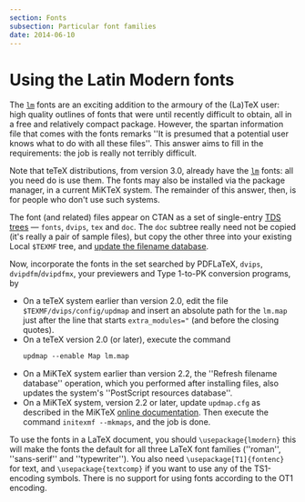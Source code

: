 ```yaml
---
section: Fonts
subsection: Particular font families
date: 2014-06-10
---
```

# Using the Latin Modern fonts

The [`lm`](https://ctan.org/pkg/lm) fonts are an exciting addition to
the armoury of the (La)TeX user: high quality outlines of fonts that
were until recently difficult to obtain, all in a free and
relatively compact package.  However, the spartan information file
that comes with the fonts remarks ''It is presumed that a potential
user knows what to do with all these files''.  This answer aims to
fill in the requirements: the job is really not terribly difficult.

Note that teTeX distributions, from version&nbsp;3.0, already have the
[`lm`](https://ctan.org/pkg/lm) fonts: all you need do is use them.  The fonts may also
be installed via the package manager, in a current MiKTeX system.
The remainder of this answer, then, is for people who don't use such
systems.

The font (and related) files appear on CTAN as a set of
single-entry [TDS trees](FAQ-tds.md)&nbsp;&mdash;
`fonts`, `dvips`, `tex` and `doc`.  The `doc`
subtree really need not be copied (it's really a pair of sample
files), but copy the other three into your existing Local
`$TEXMF` tree, and
[update the filename database](FAQ-inst-wlcf.md).

Now, incorporate the fonts in the set searched by PDFLaTeX,
`dvips`, `dvipdfm`/`dvipdfmx`, your
previewers and Type&nbsp;1-to-PK conversion programs, by
  

-  On a teTeX system earlier than version&nbsp;2.0, edit the file
    `$TEXMF/dvips/config/updmap` 
    and insert an absolute path for the `lm.map` just after the
    line that starts `extra_modules="` (and before the closing
    quotes).
-  On a teTeX version&nbsp;2.0 (or later), execute the command
    ```latex
    updmap --enable Map lm.map
    ```
-  On a MiKTeX system earlier than version&nbsp;2.2, the ''Refresh
    filename database'' operation, which you performed after installing
    files, also updates the system's ''PostScript resources database''.
-  On a MiKTeX system, version&nbsp;2.2 or later, update
    `updmap.cfg` as described in the MiKTeX 
    [online documentation](http://docs.miktex.org/manual/psfonts.html#chgupdmapcfg).
    Then execute the command `initexmf --mkmaps`, and the
    job is done.

To use the fonts in a LaTeX document, you should
  `\usepackage{lmodern}`
this will make the fonts the default
for all three LaTeX font families (''roman'', ''sans-serif'' and
''typewriter'').  You also need 
  `\usepackage[T1]{fontenc}`
for text, and 
  `\usepackage{textcomp}`
if you want to use any of the TS1-encoding symbols.  There is
no support for using fonts according to the OT1 encoding.


